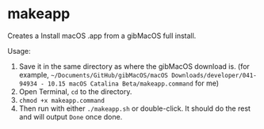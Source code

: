 # makeapp
Creates a Install macOS .app from a gibMacOS full install.

Usage:
1. Save it in the same directory as where the gibMacOS download is. (for example, `~/Documents/GitHub/gibMacOS/macOS Downloads/developer/041-94934 - 10.15 macOS Catalina Beta/makeapp.command` for me)
2. Open Terminal, `cd` to the directory.
3. `chmod +x makeapp.command`
4. Then run with either `./makeapp.sh` or double-click. It should do the rest and will output `Done` once done.
